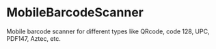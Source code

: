 # MobileBarcodeScanner
Mobile barcode scanner for different types like QRcode, code 128, UPC, PDF147, Aztec, etc.
